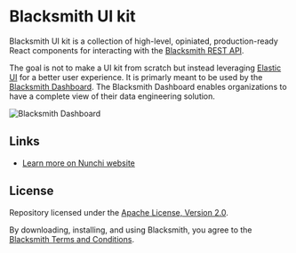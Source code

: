 # Blacksmith UI kit

Blacksmith UI kit is a collection of high-level, opiniated, production-ready
React components for interacting with the [Blacksmith REST
API](https://nunchi.studio/blacksmith/api).

The goal is not to make a UI kit from scratch but instead leveraging
[Elastic UI](https://elastic.github.io/eui) for a better user experience.
It is primarly meant to be used by the [Blacksmith
Dashboard](https://github.com/nunchistudio/blacksmith-dashboard).
The Blacksmith Dashboard enables organizations to have a complete view of their
data engineering solution.

![Blacksmith Dashboard](https://nunchi.studio/images/blacksmith/dashboard.002.png)

## Links

- [Learn more on Nunchi website](https://nunchi.studio/blacksmith)

## License

Repository licensed under the [Apache License, Version 2.0](./LICENSE).

By downloading, installing, and using Blacksmith, you agree to the
[Blacksmith Terms and Conditions](https://nunchi.studio/legal/terms).
